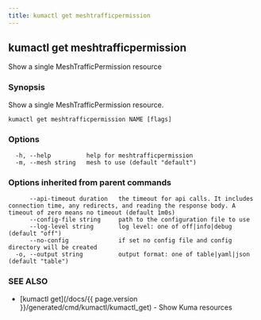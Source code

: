 ```yaml
---
title: kumactl get meshtrafficpermission
---
```

## kumactl get meshtrafficpermission

Show a single MeshTrafficPermission resource

### Synopsis

Show a single MeshTrafficPermission resource.

```
kumactl get meshtrafficpermission NAME [flags]
```

### Options

```
  -h, --help          help for meshtrafficpermission
  -m, --mesh string   mesh to use (default "default")
```

### Options inherited from parent commands

```
      --api-timeout duration   the timeout for api calls. It includes connection time, any redirects, and reading the response body. A timeout of zero means no timeout (default 1m0s)
      --config-file string     path to the configuration file to use
      --log-level string       log level: one of off|info|debug (default "off")
      --no-config              if set no config file and config directory will be created
  -o, --output string          output format: one of table|yaml|json (default "table")
```

### SEE ALSO

* [kumactl get](/docs/{{ page.version }}/generated/cmd/kumactl/kumactl_get)	 - Show Kuma resources

